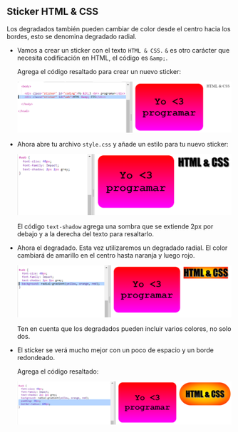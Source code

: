 ## Sticker HTML & CSS

Los degradados también pueden cambiar de color desde el centro hacia los bordes, esto se denomina degradado radial.

+ Vamos a crear un sticker con el texto `HTML & CSS.` `&` es otro carácter que necesita codificación en HTML, el código es `&amp;`.
    
    Agrega el código resaltado para crear un nuevo sticker:
    
    ![captura de pantalla](images/stickers-web-html.png)

+ Ahora abre tu archivo `style.css` y añade un estilo para tu nuevo sticker:
    
    ![captura de pantalla](images/stickers-web-font.png)
    
    El código `text-shadow` agrega una sombra que se extiende 2px por debajo y a la derecha del texto para resaltarlo.

+ Ahora el degradado. Esta vez utilizaremos un degradado radial. El color cambiará de amarillo en el centro hasta naranja y luego rojo.
    
    ![captura de pantalla](images/stickers-web-gradient.png)
    
    Ten en cuenta que los degradados pueden incluir varios colores, no solo dos.

+ El sticker se verá mucho mejor con un poco de espacio y un borde redondeado.
    
    Agrega el código resaltado:
    
    ![captura de pantalla](images/stickers-web-padding.png)